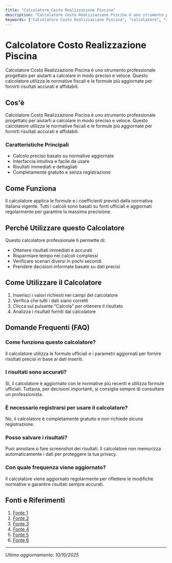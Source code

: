 ```yaml
---
title: "Calcolatore Costo Realizzazione Piscina"
description: "Calcolatore Costo Realizzazione Piscina è uno strumento professionale progettato per aiutarti a calcolare in modo preciso e veloce. Questo calcolatore utilizza le normative fiscali e le formule più aggiornate per fornirti risultati accurati e affidabili."
keywords: ["Calcolatore Costo Realizzazione Piscina", "calcolatore", "calcolo online"]
---
```


# Calcolatore Costo Realizzazione Piscina

Calcolatore Costo Realizzazione Piscina è uno strumento professionale progettato per aiutarti a calcolare in modo preciso e veloce. Questo calcolatore utilizza le normative fiscali e le formule più aggiornate per fornirti risultati accurati e affidabili.

## Cos'è

Calcolatore Costo Realizzazione Piscina è uno strumento professionale progettato per aiutarti a calcolare in modo preciso e veloce. Questo calcolatore utilizza le normative fiscali e le formule più aggiornate per fornirti risultati accurati e affidabili.

### Caratteristiche Principali

- Calcolo preciso basato su normative aggiornate
- Interfaccia intuitiva e facile da usare
- Risultati immediati e dettagliati
- Completamente gratuito e senza registrazione

## Come Funziona

Il calcolatore applica le formule e i coefficienti previsti dalla normativa italiana vigente. Tutti i calcoli sono basati su fonti ufficiali e aggiornati regolarmente per garantire la massima precisione.

## Perché Utilizzare questo Calcolatore

Questo calcolatore professionale ti permette di:

- Ottenere risultati immediati e accurati
- Risparmiare tempo nei calcoli complessi
- Verificare scenari diversi in pochi secondi
- Prendere decisioni informate basate su dati precisi

## Come Utilizzare il Calcolatore

1. Inserisci i valori richiesti nei campi del calcolatore
2. Verifica che tutti i dati siano corretti
3. Clicca sul pulsante "Calcola" per ottenere il risultato
4. Analizza i risultati forniti dal calcolatore

## Domande Frequenti (FAQ)

### Come funziona questo calcolatore?

Il calcolatore utilizza le formule ufficiali e i parametri aggiornati per fornire risultati precisi in base ai dati inseriti.

### I risultati sono accurati?

Sì, il calcolatore è aggiornato con le normative più recenti e utilizza formule ufficiali. Tuttavia, per decisioni importanti, si consiglia sempre di consultare un professionista.

### È necessario registrarsi per usare il calcolatore?

No, il calcolatore è completamente gratuito e non richiede alcuna registrazione.

### Posso salvare i risultati?

Puoi annotare o fare screenshot dei risultati. Il calcolatore non memorizza automaticamente i dati per proteggere la tua privacy.

### Con quale frequenza viene aggiornato?

Il calcolatore viene aggiornato regolarmente per riflettere le modifiche normative e garantire risultati sempre accurati.

## Fonti e Riferimenti

1. [Fonte 1](https://www.casapiscine.it/calcola-il-costo-della-piscina/?srsltid=AfmBOoqj7YbYAt5wku8gmeWk89TqSJ1rQW20u36c22Kcnr_IvRC1HEcq)
2. [Fonte 2](https://www.waterair.com/it/progetto-piscina/le-fasi-del-vostro-progetto/prezzi-piscine)
3. [Fonte 3](https://astralpool.it/blog/articolo/quanto-costa-realizzare-una-piscina-interrata)
4. [Fonte 4](http://www.ibluepiscine.it/piscine/configura-la-tua-piscina.html)
5. [Fonte 5](https://www.vanninipiscine.it/prezzo-di-una-piscina-interrata-chiavi-in-mano)
6. [Fonte 6](https://www.dtprimepiscine.it/piscine-costo/)

---

*Ultimo aggiornamento: 10/10/2025*

